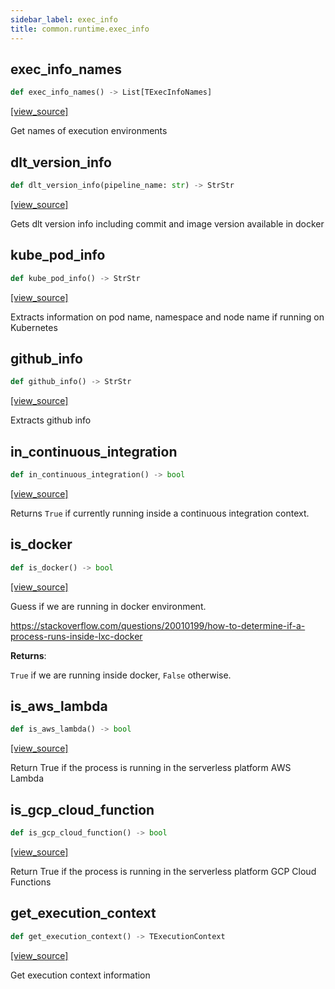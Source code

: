 ```yaml
---
sidebar_label: exec_info
title: common.runtime.exec_info
---
```


## exec\_info\_names

```python
def exec_info_names() -> List[TExecInfoNames]
```

[[view_source]](https://github.com/dlt-hub/dlt/blob/9857029af018a582dd24da4070562f58bb7e9fc5/dlt/common/runtime/exec_info.py#L34)

Get names of execution environments

## dlt\_version\_info

```python
def dlt_version_info(pipeline_name: str) -> StrStr
```

[[view_source]](https://github.com/dlt-hub/dlt/blob/9857029af018a582dd24da4070562f58bb7e9fc5/dlt/common/runtime/exec_info.py#L111)

Gets dlt version info including commit and image version available in docker

## kube\_pod\_info

```python
def kube_pod_info() -> StrStr
```

[[view_source]](https://github.com/dlt-hub/dlt/blob/9857029af018a582dd24da4070562f58bb7e9fc5/dlt/common/runtime/exec_info.py#L120)

Extracts information on pod name, namespace and node name if running on Kubernetes

## github\_info

```python
def github_info() -> StrStr
```

[[view_source]](https://github.com/dlt-hub/dlt/blob/9857029af018a582dd24da4070562f58bb7e9fc5/dlt/common/runtime/exec_info.py#L125)

Extracts github info

## in\_continuous\_integration

```python
def in_continuous_integration() -> bool
```

[[view_source]](https://github.com/dlt-hub/dlt/blob/9857029af018a582dd24da4070562f58bb7e9fc5/dlt/common/runtime/exec_info.py#L134)

Returns `True` if currently running inside a continuous integration context.

## is\_docker

```python
def is_docker() -> bool
```

[[view_source]](https://github.com/dlt-hub/dlt/blob/9857029af018a582dd24da4070562f58bb7e9fc5/dlt/common/runtime/exec_info.py#L139)

Guess if we are running in docker environment.

https://stackoverflow.com/questions/20010199/how-to-determine-if-a-process-runs-inside-lxc-docker

**Returns**:

  `True` if we are running inside docker, `False` otherwise.

## is\_aws\_lambda

```python
def is_aws_lambda() -> bool
```

[[view_source]](https://github.com/dlt-hub/dlt/blob/9857029af018a582dd24da4070562f58bb7e9fc5/dlt/common/runtime/exec_info.py#L162)

Return True if the process is running in the serverless platform AWS Lambda

## is\_gcp\_cloud\_function

```python
def is_gcp_cloud_function() -> bool
```

[[view_source]](https://github.com/dlt-hub/dlt/blob/9857029af018a582dd24da4070562f58bb7e9fc5/dlt/common/runtime/exec_info.py#L167)

Return True if the process is running in the serverless platform GCP Cloud Functions

## get\_execution\_context

```python
def get_execution_context() -> TExecutionContext
```

[[view_source]](https://github.com/dlt-hub/dlt/blob/9857029af018a582dd24da4070562f58bb7e9fc5/dlt/common/runtime/exec_info.py#L172)

Get execution context information

